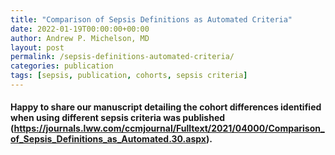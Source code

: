 ```yaml
---
title: "Comparison of Sepsis Definitions as Automated Criteria"
date: 2022-01-19T00:00:00+00:00
author: Andrew P. Michelson, MD
layout: post
permalink: /sepsis-definitions-automated-criteria/
categories: publication
tags: [sepsis, publication, cohorts, sepsis criteria]
---
```

#### Happy to share our manuscript detailing the cohort differences identified when using different sepsis criteria was published (https://journals.lww.com/ccmjournal/Fulltext/2021/04000/Comparison_of_Sepsis_Definitions_as_Automated.30.aspx).
